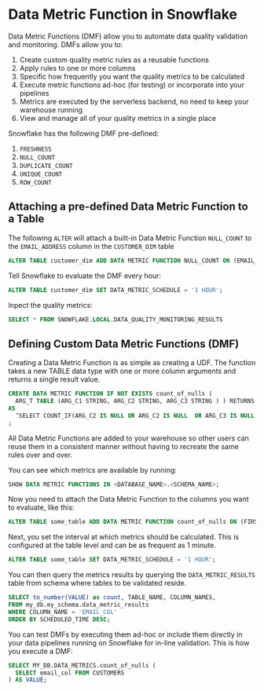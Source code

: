 # Data Metric Function in Snowflake
Data Metric Functions (DMF) allow you to automate data quality validation and monitoring. DMFs allow you to:

1. Create custom quality metric rules as a reusable functions
2. Apply rules to one or more columns
3. Specific how frequently you want the quality metrics to be calculated
4. Execute metric functions ad-hoc (for testing) or incorporate into your pipelines
5. Metrics are executed by the serverless backend, no need to keep your warehouse running
6. View and manage all of your quality metrics in a single place

Snowflake has the following DMF pre-defined:

1. `FRESHNESS`
2. `NULL_COUNT`
3. `DUPLICATE_COUNT`
4. `UNIQUE_COUNT`
5. `ROW_COUNT`

## Attaching a pre-defined Data Metric Function to a Table

The following `ALTER` will attach a built-in Data Metric Function `NULL_COUNT` to the `EMAIL_ADDRESS` column in the `CUSTOMER_DIM` table

```sql
ALTER TABLE customer_dim ADD DATA METRIC FUNCTION NULL_COUNT ON (EMAIL_ADDRESS);
```

Tell Snowflake to evaluate the DMF every hour:
```sql
ALTER TABLE customer_dim SET DATA_METRIC_SCHEDULE = '1 HOUR';
```

Inpect the quality metrics:
```sql
SELECT * FROM SNOWFLAKE.LOCAL.DATA_QUALITY_MONITORING_RESULTS
```


## Defining Custom Data Metric Functions (DMF)

Creating a Data Metric Function is as simple as creating a UDF.  The function takes a new TABLE data type with one or more column arguments and returns a single result value.

```sql
CREATE DATA METRIC FUNCTION IF NOT EXISTS count_of_nulls (
  ARG_T TABLE (ARG_C1 STRING, ARG_C2 STRING, ARG_C3 STRING ) ) RETURNS NUMBER
AS
  ‘SELECT COUNT_IF(ARG_C2 IS NULL OR ARG_C2 IS NULL  OR ARG_C3 IS NULL  ) from ARG_T’
;
```

All Data Metric Functions are added to your warehouse so other users can reuse them in a consistent manner without having to recreate the same rules over and over.

You can see which metrics are available by running:

```sql
SHOW DATA METRIC FUNCTIONS IN <DATABASE_NAME>.<SCHEMA_NAME>;
```

Now you need to attach the Data Metric Function to the columns you want to evaluate, like this:

```sql
ALTER TABLE some_table ADD DATA METRIC FUNCTION count_of_nulls ON (FIRST_NAME, LAST_NAME, EMAIL_ADDRESS);
```


Next, you set the interval at which metrics should be calculated. This is configured at the table level and can be as frequent as 1 minute.

```sql
ALTER TABLE some_table SET DATA_METRIC_SCHEDULE = '1 HOUR';
```

You can then query the metrics results by querying the `DATA_METRIC_RESULTS` table from schema where tables to be validated reside.

```sql
SELECT to_number(VALUE) as count, TABLE_NAME, COLUMN_NAMES, 
FROM my_db.my_schema.data_metric_results
WHERE COLUMN_NAME = 'EMAIL_COL'
ORDER BY SCHEDULED_TIME DESC;
```

You can test DMFs by executing them ad-hoc or include them directly in your data pipelines running on Snowflake for in-line validation. This is how you execute a DMF:

``` sql
SELECT MY_DB.DATA_METRICS.count_of_nulls (
  SELECT email_col FROM CUSTOMERS
) AS VALUE;
```
